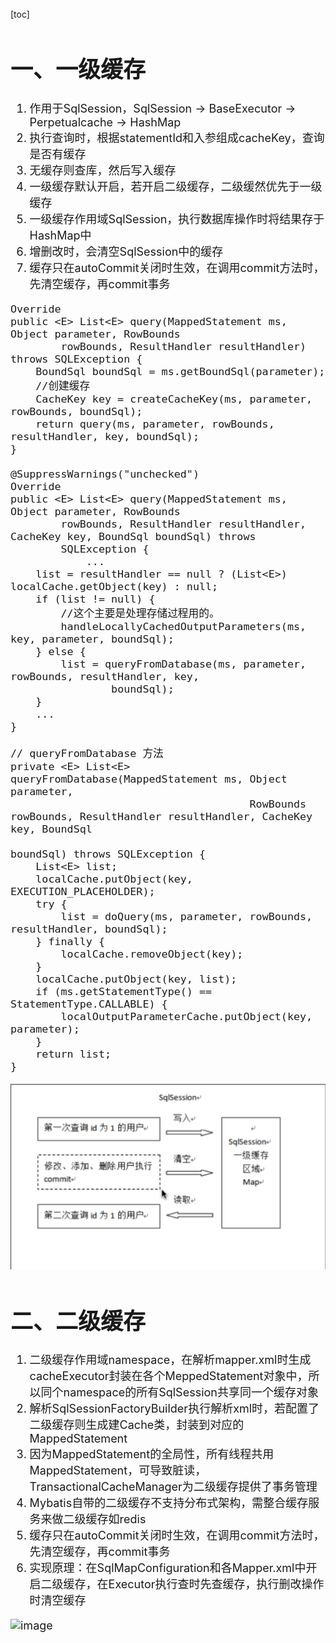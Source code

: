 [toc]
<font size=4>
# 一、一级缓存
1. 作用于SqlSession，SqlSession -> BaseExecutor -> Perpetualcache -> HashMap 
2. 执行查询时，根据statementId和入参组成cacheKey，查询是否有缓存
3. 无缓存则查库，然后写入缓存
4. 一级缓存默认开启，若开启二级缓存，二级缓然优先于一级缓存
5. 一级缓存作用域SqlSession，执行数据库操作时将结果存于HashMap中
6. 增删改时，会清空SqlSession中的缓存
7. 缓存只在autoCommit关闭时生效，在调用commit方法时，先清空缓存，再commit事务


```
Override
public <E> List<E> query(MappedStatement ms, Object parameter, RowBounds
        rowBounds, ResultHandler resultHandler) throws SQLException {
    BoundSql boundSql = ms.getBoundSql(parameter);
    //创建缓存
    CacheKey key = createCacheKey(ms, parameter, rowBounds, boundSql);
    return query(ms, parameter, rowBounds, resultHandler, key, boundSql);
}

@SuppressWarnings("unchecked")
Override
public <E> List<E> query(MappedStatement ms, Object parameter, RowBounds
        rowBounds, ResultHandler resultHandler, CacheKey key, BoundSql boundSql) throws
        SQLException {
            ...
    list = resultHandler == null ? (List<E>) localCache.getObject(key) : null;
    if (list != null) {
        //这个主要是处理存储过程用的。
        handleLocallyCachedOutputParameters(ms, key, parameter, boundSql);
    } else {
        list = queryFromDatabase(ms, parameter, rowBounds, resultHandler, key,
                boundSql);
    }
    ...
}

// queryFromDatabase 方法
private <E> List<E> queryFromDatabase(MappedStatement ms, Object parameter,
                                      RowBounds rowBounds, ResultHandler resultHandler, CacheKey key, BoundSql
                                              boundSql) throws SQLException {
    List<E> list;
    localCache.putObject(key, EXECUTION_PLACEHOLDER);
    try {
        list = doQuery(ms, parameter, rowBounds, resultHandler, boundSql);
    } finally {
        localCache.removeObject(key);
    }
    localCache.putObject(key, list);
    if (ms.getStatementType() == StatementType.CALLABLE) {
        localOutputParameterCache.putObject(key, parameter);
    }
    return list;
}
```


![image](images/10895)




# 二、二级缓存
1. 二级缓存作用域namespace，在解析mapper.xml时生成cacheExecutor封装在各个MeppedStatement对象中，所以同个namespace的所有SqlSession共享同一个缓存对象
2. 解析SqlSessionFactoryBuilder执行解析xml时，若配置了二级缓存则生成建Cache类，封装到对应的MappedStatement
3. 因为MappedStatement的全局性，所有线程共用MappedStatement，可导致脏读，TransactionalCacheManager为二级缓存提供了事务管理
4. Mybatis自带的二级缓存不支持分布式架构，需整合缓存服务来做二级缓存如redis
5. 缓存只在autoCommit关闭时生效，在调用commit方法时，先清空缓存，再commit事务
6. 实现原理：在SqlMapConfiguration和各Mapper.xml中开启二级缓存，在Executor执行查时先查缓存，执行删改操作时清空缓存
    <settings>
       <setting name="cacheEnabled" value="true"/>
    </settings>

![image](https://note.youdao.com/yws/public/resource/c5be5802daf0385d18fbdfde57d959e9/xmlnote/8C405F15866349F5B225D32DE6B7ADB0/10897)
</font>
